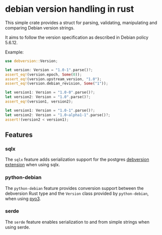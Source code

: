 # debian version handling in rust

This simple crate provides a struct for parsing, validating, manipulating and
comparing Debian version strings.

It aims to follow the version specification as described in Debian policy
5.6.12.

Example:

```rust
use debversion::Version;

let version: Version = "1.0-1".parse()?;
assert_eq!(version.epoch, Some(0));
assert_eq!(version.upstream_version, "1.0");
assert_eq!(version.debian_revision, Some("1"));

let version1: Version = "1.0-0".parse()?;
let version2: Version = "1.0".parse()?;
assert_eq!(version1, version2);

let version1: Version = "1.0-1".parse()?;
let version2: Version = "1.0~alpha1-1".parse()?;
assert!(version2 < version1);
```

## Features

### sqlx

The `sqlx` feature adds serialization support for the postgres
[debversion extension](https://pgxn.org/dist/debversion/) when using sqlx.

### python-debian

The `python-debian` feature provides conversion support between the debversion
Rust type and the ``Version`` class provided by ``python-debian``, when using
[pyo3](https://github.com/pyo3/pyo3).

### serde

The `serde` feature enables serialization to and from simple strings when
using serde.
